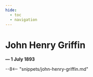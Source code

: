 ```yaml
---
hide:
  - toc
  - navigation 
---
```


# John Henry Griffin

**— 1 July 1893**

--8<-- "snippets/john-henry-griffin.md"
